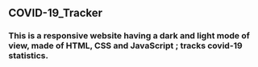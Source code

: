 ## COVID-19_Tracker
### This is a responsive website having a dark and light mode of view, made of HTML, CSS and JavaScript ; tracks covid-19 statistics.
